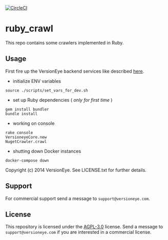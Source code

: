 [![CircleCI](https://circleci.com/gh/versioneye/crawl_r.svg?style=svg)](https://circleci.com/gh/versioneye/crawl_r)

# ruby_crawl

This repo contains some crawlers implemented in Ruby.

## Usage

First fire up the VersionEye backend services like described [here](https://github.com/versioneye/ops_contrib#start-backend-services-for-versioneye).

* initialize ENV variables


```
source ./scripts/set_vars_for_dev.sh
```

* set up Ruby dependencies ( _only for first time_  )

```
gem install bundler
bundle install
```

* working on console

```
rake console
VersioneyeCore.new
NugetCrawler.crawl
```

* shutting down Docker instances

```
docker-compose down
```
Copyright (c) 2014 VersionEye. See LICENSE.txt for
further details.

## Support

For commercial support send a message to `support@versioneye.com`.

## License

This repository is licensed under the [AGPL-3.0](https://www.gnu.org/licenses/agpl-3.0.en.html) license.
Send a message to `support@versioneye.com` if you are interested in a commercial license.
